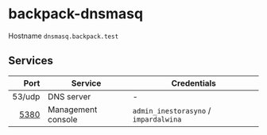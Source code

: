 # backpack-dnsmasq

Hostname `dnsmasq.backpack.test`

## Services

| Port | Service | Credentials
| ---: | ------- | -----------
| 53/udp | DNS server | -
| [5380](http://dnsmasq.backpack.test:5380) | Management console | `admin_inestorasyno` / `impardalwina`
